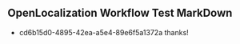 ## OpenLocalization Workflow Test MarkDown

* cd6b15d0-4895-42ea-a5e4-89e6f5a1372a 
thanks!



<!--HONumber=Jan16_HO4-->
